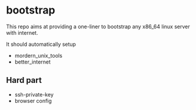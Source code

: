 # bootstrap

This repo aims at providing a one-liner to bootstrap 
any x86_64 linux server with internet.

It should automatically setup
- mordern_unix_tools
- better_internet


## Hard part
- ssh-private-key
- browser config
